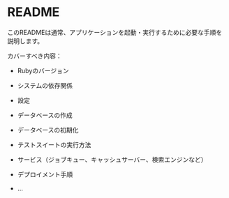 # README

このREADMEは通常、アプリケーションを起動・実行するために必要な手順を説明します。

カバーすべき内容：

* Rubyのバージョン

* システムの依存関係

* 設定

* データベースの作成

* データベースの初期化

* テストスイートの実行方法

* サービス（ジョブキュー、キャッシュサーバー、検索エンジンなど）

* デプロイメント手順

* ...